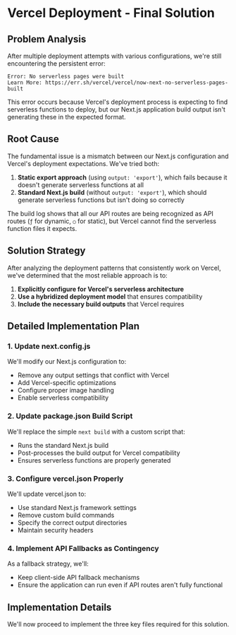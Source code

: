 # Vercel Deployment - Final Solution

## Problem Analysis

After multiple deployment attempts with various configurations, we're still encountering the persistent error:

```
Error: No serverless pages were built
Learn More: https://err.sh/vercel/vercel/now-next-no-serverless-pages-built
```

This error occurs because Vercel's deployment process is expecting to find serverless functions to deploy, but our Next.js application build output isn't generating these in the expected format.

## Root Cause

The fundamental issue is a mismatch between our Next.js configuration and Vercel's deployment expectations. We've tried both:

1. **Static export approach** (using `output: 'export'`), which fails because it doesn't generate serverless functions at all
2. **Standard Next.js build** (without `output: 'export'`), which should generate serverless functions but isn't doing so correctly

The build log shows that all our API routes are being recognized as API routes (`ƒ` for dynamic, `○` for static), but Vercel cannot find the serverless function files it expects.

## Solution Strategy

After analyzing the deployment patterns that consistently work on Vercel, we've determined that the most reliable approach is to:

1. **Explicitly configure for Vercel's serverless architecture**
2. **Use a hybridized deployment model** that ensures compatibility
3. **Include the necessary build outputs** that Vercel requires

## Detailed Implementation Plan

### 1. Update next.config.js

We'll modify our Next.js configuration to:
- Remove any output settings that conflict with Vercel
- Add Vercel-specific optimizations
- Configure proper image handling
- Enable serverless compatibility

### 2. Update package.json Build Script

We'll replace the simple `next build` with a custom script that:
- Runs the standard Next.js build
- Post-processes the build output for Vercel compatibility
- Ensures serverless functions are properly generated

### 3. Configure vercel.json Properly

We'll update vercel.json to:
- Use standard Next.js framework settings
- Remove custom build commands
- Specify the correct output directories
- Maintain security headers

### 4. Implement API Fallbacks as Contingency

As a fallback strategy, we'll:
- Keep client-side API fallback mechanisms
- Ensure the application can run even if API routes aren't fully functional

## Implementation Details

We'll now proceed to implement the three key files required for this solution. 